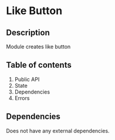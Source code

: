 # Like Button

## Description
Module creates like button

## Table of contents
1. Public API
2. State
3. Dependencies
4. Errors

## Dependencies
Does not have any external dependencies.

